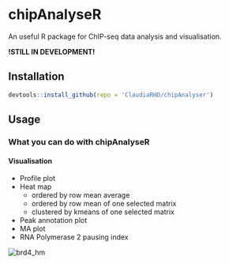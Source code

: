 # chipAnalyseR
An useful R package for ChIP-seq data analysis and visualisation.

**!STILL IN DEVELOPMENT!**

## Installation
```r
devtools::install_github(repo = 'ClaudiaRHD/chipAnalyser')
```

## Usage
### What you can do with chipAnalyseR 
#### Visualisation
* Profile plot
* Heat map
    * ordered by row mean average
    * ordered by row mean of one selected matrix
    * clustered by kmeans of one selected matrix
* Peak annotation plot
* MA plot
* RNA Polymerase 2 pausing index

![brd4_hm](https://user-images.githubusercontent.com/34287600/39585110-4e43cbd4-4ef4-11e8-9e47-50f4411c0fc1.png)


